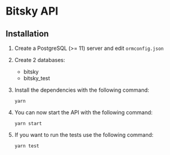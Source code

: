 # Bitsky API
## Installation

1. Create a PostgreSQL (>= 11) server and edit `ormconfig.json`
2. Create 2 databases:
    * bitsky
    * bitsky_test

3. Install the dependencies with the following command:
    ```
    yarn
    ```

4. You can now start the API with the following command:
    ```
    yarn start
    ```

5. If you want to run the tests use the following command:
    ```
    yarn test
    ```
